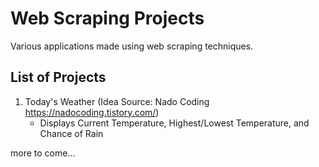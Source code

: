 # Web Scraping Projects
Various applications made using web scraping techniques.

## List of Projects
1. Today's Weather (Idea Source: Nado Coding https://nadocoding.tistory.com/)
   - Displays Current Temperature, Highest/Lowest Temperature, and Chance of Rain

more to come...
